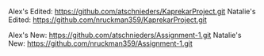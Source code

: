 Alex's Edited: https://github.com/atschnieders/KaprekarProject.git
Natalie's Edited: https://github.com/nruckman359/KaprekarProject.git

Alex's New: https://github.com/atschnieders/Assignment-1.git
Natalie's New: https://github.com/nruckman359/Assignment-1.git
